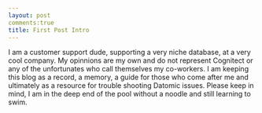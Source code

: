 ```yaml
---
layout: post
comments:true
title: First Post Intro
---
```


I am a customer support dude, supporting a very niche database, at a very cool company.  My opinnions are my own and do not represent Cognitect or any of the unfortunates who call themselves my co-workers.  I am keeping this blog as a record, a memory, a guide for those who come after me and ultimately as a resource for trouble shooting Datomic issues.  Please keep in mind, I am in the deep end of the pool without a noodle and still learning to swim.



